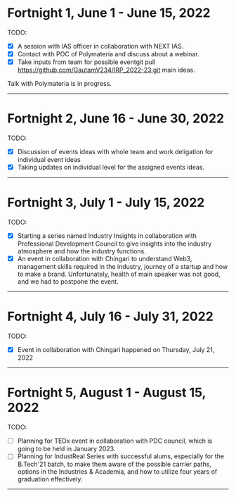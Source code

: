 # Fortnight 1, June 1 - June 15, 2022

TODO: 

* [x] A session with IAS officer in collaboration with NEXT IAS.
* [x] Contact with POC of Polymateria and discuss about a webinar. 
* [x] Take inputs from team for possible eventgit pull https://github.com/GautamV234/IRP_2022-23.git main ideas.

Talk with Polymateria is in progress.

---

# Fortnight 2, June 16 - June 30, 2022

TODO:
* [x] Discussion of events ideas with whole team and work deligation for individual event ideas
* [x] Taking updates on individual level for the assigned events ideas.
---

# Fortnight 3, July 1 - July 15, 2022

TODO:
* [x] Starting a series named Industry Insights in collaboration with Professional Development Council to give insights into the industry atmosphere and how the industry functions.
* [x] An event in collaboration with Chingari to understand Web3, management skills required in the industry, journey of a startup and how to make a brand. Unfortunately, health of main speaker was not good, and we had to postpone the event.
---

# Fortnight 4, July 16 - July 31, 2022
TODO:
* [x] Event in collaboration with Chingari happened on Thursday, July 21, 2022
---

# Fortnight 5, August 1 - August 15, 2022
TODO:
* [ ] Planning for TEDx event in collaboration with PDC council, which is going to be held in January 2023.
* [ ] Planning for IndustReal Series with successful alums, especially for the B.Tech'21 batch, to make them aware of the possible carrier paths, options in the Industries & Academia, and how to utilize four years of graduation effectively.
---